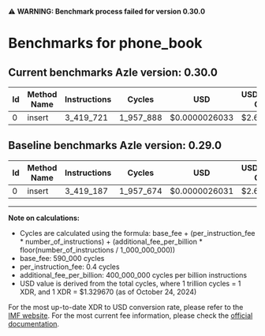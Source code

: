 ⚠️ **WARNING: Benchmark process failed for version 0.30.0**

# Benchmarks for phone_book

## Current benchmarks Azle version: 0.30.0

| Id  | Method Name | Instructions | Cycles    | USD           | USD/Million Calls | Change                        |
| --- | ----------- | ------------ | --------- | ------------- | ----------------- | ----------------------------- |
| 0   | insert      | 3_419_721    | 1_957_888 | $0.0000026033 | $2.60             | <font color="red">+534</font> |

## Baseline benchmarks Azle version: 0.29.0

| Id  | Method Name | Instructions | Cycles    | USD           | USD/Million Calls |
| --- | ----------- | ------------ | --------- | ------------- | ----------------- |
| 0   | insert      | 3_419_187    | 1_957_674 | $0.0000026031 | $2.60             |

---

**Note on calculations:**

- Cycles are calculated using the formula: base_fee + (per_instruction_fee \* number_of_instructions) + (additional_fee_per_billion \* floor(number_of_instructions / 1_000_000_000))
- base_fee: 590_000 cycles
- per_instruction_fee: 0.4 cycles
- additional_fee_per_billion: 400_000_000 cycles per billion instructions
- USD value is derived from the total cycles, where 1 trillion cycles = 1 XDR, and 1 XDR = $1.329670 (as of October 24, 2024)

For the most up-to-date XDR to USD conversion rate, please refer to the [IMF website](https://www.imf.org/external/np/fin/data/rms_sdrv.aspx).
For the most current fee information, please check the [official documentation](https://internetcomputer.org/docs/current/developer-docs/gas-cost#execution).
